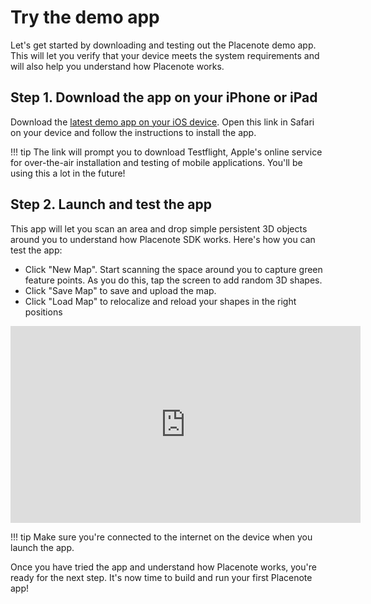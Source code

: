 # Try the demo app
Let's get started by downloading and testing out the Placenote demo app. This will let you verify that your device meets the system requirements and will also help you understand how Placenote works.

## Step 1. Download the app on your iPhone or iPad
Download the <a href="https://testflight.apple.com/join/5FCH1k1U" target="_blank"> latest demo app on your iOS device</a>. Open this link in Safari on your device and follow the instructions to install the app.

!!! tip
    The link will prompt you to download Testflight, Apple's online service for over-the-air installation and testing of mobile applications. You'll be using this a lot in the future!

## Step 2. Launch and test the app
This app will let you scan an area and drop simple persistent 3D objects around you to understand how Placenote SDK works. Here's how you can test the app:

* Click "New Map". Start scanning the space around you to capture green feature points. As you do this, tap the screen to add random 3D shapes.
* Click "Save Map" to save and upload the map.
* Click "Load Map" to relocalize and reload your shapes in the right positions



<iframe width="560" height="315" src="https://www.youtube.com/embed/87MYtzMveZ4" frameborder="0" allow="autoplay; encrypted-media" allowfullscreen></iframe>

!!! tip
    Make sure you're connected to the internet on the device when you launch the app.

Once you have tried the app and understand how Placenote works, you're ready for the next step. It's now time to build and run your first Placenote app!
